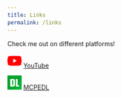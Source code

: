 ```yaml
--- 
title: Links
permalink: /links
--- 
```


Check me out on different platforms!

![YouTube](assets/youtube.png "YouTube") [YouTube](https://www.youtube.com/channel/UCW_dsmLJe5dIrVw34y9IOew)

![MCPEDL](assets/mcpedl.png "YouTube") [MCPEDL](https://mcpedl.com/user/jwforever5504/)
